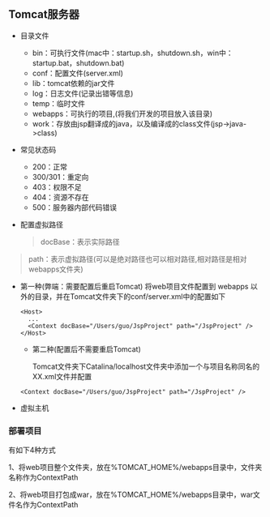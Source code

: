 ## Tomcat服务器

* 目录文件

  * bin：可执行文件(mac中：startup.sh，shutdown.sh，win中：startup.bat，shutdown.bat)
  * conf：配置文件(server.xml)
  * lib：tomcat依赖的jar文件
  * log：日志文件(记录出错等信息)
  * temp：临时文件
  * webapps：可执行的项目,(将我们开发的项目放入该目录)
  * work：存放由jsp翻译成的java，以及编译成的class文件(jsp->java->class)

* 常见状态码

  * 200：正常
  * 300/301：重定向
  * 403：权限不足
  * 404：资源不存在
  * 500：服务器内部代码错误

* 配置虚拟路径

  >docBase：表示实际路径

>path：表示虚拟路径(可以是绝对路径也可以相对路径,相对路径是相对webapps文件夹)

* 第一种(弊端：需要配置后重启Tomcat)
  将web项目文件配置到 webapps 以外的目录，并在Tomcat文件夹下的conf/server.xml中的配置如下

  ```
  <Host>
    ...
    <Context docBase="/Users/guo/JspProject" path="/JspProject" />
  </Host>
  ```

  * 第二种(配置后不需要重启Tomcat)

    Tomcat文件夹下Catalina/localhost文件夹中添加一个与项目名称同名的XX.xml文件并配置

  ```
  <Context docBase="/Users/guo/JspProject" path="/JspProject" />
  ```

* 虚拟主机

### 部署项目

有如下4种方式

1、将web项目整个文件夹，放在%TOMCAT_HOME%/webapps目录中，文件夹名称作为ContextPath

2、将web项目打包成war，放在%TOMCAT_HOME%/webapps目录中，war文件名作为ContextPath

